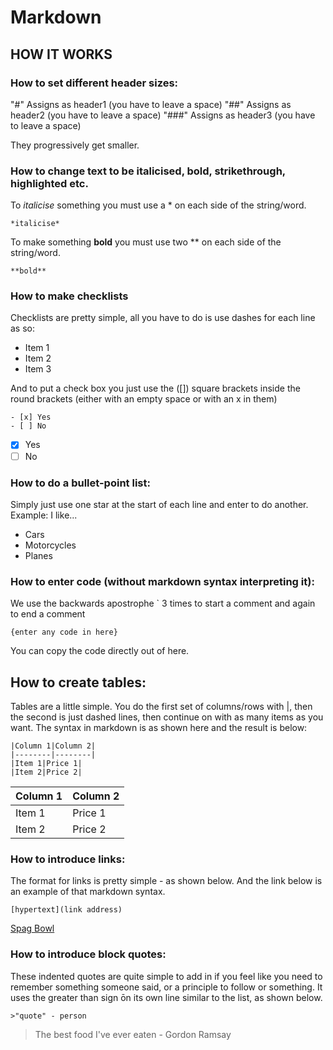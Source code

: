 # Markdown

## HOW IT WORKS


### How to set different header sizes:
"#" Assigns as header1 (you have to leave a space)
"##" Assigns as header2 (you have to leave a space)
"###" Assigns as header3 (you have to leave a space)

They progressively get smaller.

### How to change text to be italicised, bold, strikethrough, highlighted etc.
To *italicise* something you must use a * on each side of the string/word. 
```
*italicise*
```

To make something **bold** you must use two ** on each side of the string/word.
```
**bold**
```

### How to make checklists
Checklists are pretty simple, all you have to do is use dashes for each line as so:
- Item 1
- Item 2
- Item 3

And to put a check box you just use the ([]) square brackets inside the round brackets (either with an empty space or with an x in them)
```
- [x] Yes
- [ ] No
```
- [x] Yes
- [ ] No

### How to do a bullet-point list:
Simply just use one star at the start of each line and enter to do another.
Example: I like...
* Cars
* Motorcycles
* Planes

### How to enter code (without markdown syntax interpreting it):
We use the backwards apostrophe ` 3 times to start a comment and again to end a comment
```
{enter any code in here}
```
You can copy the code directly out of here.

## How to create tables:
Tables are a little simple. You do the first set of columns/rows with |, then the second is just dashed lines, then continue on with as many items as you want.
The syntax in markdown is as shown here and the result is below:
```
|Column 1|Column 2|
|--------|--------|
|Item 1|Price 1|
|Item 2|Price 2|
```
|Column 1|Column 2|
|--------|--------|
|Item 1|Price 1|
|Item 2|Price 2|

### How to introduce links:
The format for links is pretty simple - as shown below. And the link below is an example of that markdown syntax.
```
[hypertext](link address)
```
[Spag Bowl](https://img.taste.com.au/08JXm1Z3/taste/2016/11/aussie-spag-bol-101671-1.jpeg)

### How to introduce block quotes:
These indented quotes are quite simple to add in if you feel like you need to remember something someone said, or a principle to follow or something. It uses the greater than sign ōn its own line similar to the list, as shown below.
```
>"quote" - person
```
> The best food I've ever eaten - Gordon Ramsay